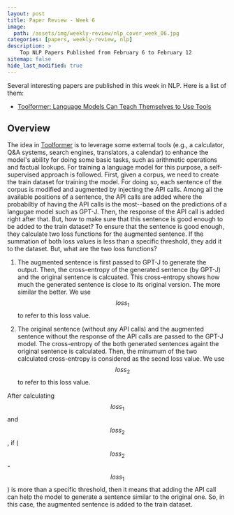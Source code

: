 ```yaml
---
layout: post
title: Paper Review - Week 6
image: 
  path: /assets/img/weekly-review/nlp_cover_week_06.jpg
categories: [papers, weekly-review, nlp]
description: >
    Top NLP Papers Published from February 6 to February 12
sitemap: false
hide_last_modified: true
---
```


Several interesting papers are published in this week in NLP. Here is a list of them:

* [Toolformer: Language Models Can Teach Themselves to Use Tools][ToolformerLink]

## Overview

The idea in [Toolformer][ToolformerLink] is to leverage some external tools (e.g., a calculator, Q&A systems, search engines, translators, a calendar) to enhance the model's ability for doing some basic tasks, such as arithmetic operations and factual lookups. For training a language model for this purpose, a self-supervised approach is followed. First, given a corpus, we need to create the train dataset for training the model. For doing so,  each sentence of the corpus is modified and augmented by injecting the API calls. Among all the available positions of a sentence, the API calls are added where the probabiltiy of having the API calls is the most--based on the predictions of a langugae model such as GPT-J. Then, the response of the API call is added right after that. But, how to make sure that this sentence is good enough to be added to the train dataset? To ensure that the sentence is good enough, they calculate two loss functions for the augmented sentence. If the summation of both loss values is less than a specific threshold, they add it to the dataset. But, what are the two loss functions? 

1. The augmented sentence is first passed to GPT-J to generate the output. Then, the cross-entropy of the generated sentence (by GPT-J) and the original sentence is calcuated. This cross-entropy shows how much the generated sentence is close to its original version. The more similar the better. We use $$loss_1$$ to refer to this loss value.

1. The original sentence (without any API calls) and the augmented sentence without the response of the API calls are passed to the GPT-J model. The cross-entropy of the both generated sentences againt the original sentence is calculated. Then, the minumum of the two calculated cross-entropy is considered as the seond loss value.  We use $$loss_2$$ to refer to this loss value.

After calculating $$loss_1$$ and $$loss_2$$, if ($$loss_2$$ - $$loss_1$$) is more than a specific threshold, then it means that adding the API call can help the model to generate a sentence similar to the original one. So, in this case, the augmented sentence is added to the train dataset. 



[ToolformerLink]: https://arxiv.org/pdf/2302.04761.pdf